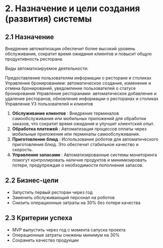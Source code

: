 # 2. Назначение и цели создания (развития) системы
## 2.1 Назначение
Внедрение автоматизации обеспечит более высокий уровень обслуживания, сократит время ожидания клиентов и повысит общую продуктивность ресторана.

Виды автоматизируемое деятельности:

Предоставление пользователям информации о ресторане и столиках
Управление бронированием: автоматическое создание, изменение и отмена бронирований, уведомление пользователей о статусе бронирования
Управление ресторанами: автоматическое добавление и удаление ресторанов, обновление информации о ресторанах и столиках
Управление УЗ пользователей и клиентов

1. **Обслуживание клиентов** : Внедрение терминалов самообслуживания или мобильных приложений для обработки заказов, что сократит время ожидания и улучшит клиентский опыт.
2. **Обработка платежей** : Автоматизация процессов оплаты через мобильные приложения или терминалы самообслуживания.
3. **Приготовление блюд** : Использование роботов для автоматического приготовления блюд. Это обеспечит стабильное качество и скорость.
4. **Управление запасами** : Автоматизированные системы мониторинга помогут контролировать наличие продуктов и минимизировать потери, предупреждая о необходимости пополнения запасов.


## 2.2 Бизнес-цели
- Запустить первый ресторан через год
- Заменить обслуживающий персонал на роботов
- Снизить операционные затраты на 30% без потери качества


## 2.3 Критерии успеха
- MVP выпустить через год с момента сапуска проекта
- Операционные затраты снижены минимум на 30% 
- Сохранить качество продукции
